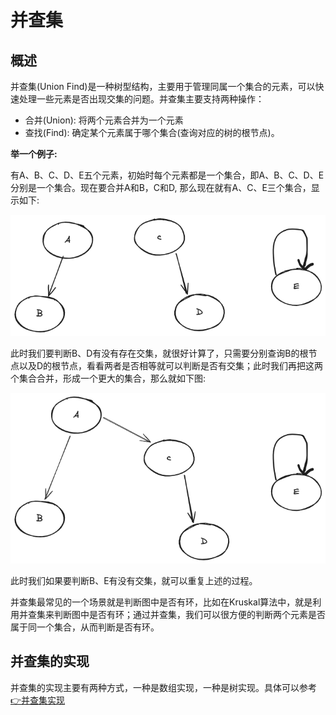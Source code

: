 # 并查集

## 概述

并查集(Union Find)是一种树型结构，主要用于管理同属一个集合的元素，可以快速处理一些元素是否出现交集的问题。并查集主要支持两种操作：

- 合并(Union): 将两个元素合并为一个元素
- 查找(Find): 确定某个元素属于哪个集合(查询对应的树的根节点)。

**举一个例子:**

有A、B、C、D、E五个元素，初始时每个元素都是一个集合，即A、B、C、D、E分别是一个集合。现在要合并A和B，C和D, 那么现在就有A、C、E三个集合，显示如下:

![union-find](../../../resources/images/数据结构/unionfind.png)

此时我们要判断B、D有没有存在交集，就很好计算了，只需要分别查询B的根节点以及D的根节点，看看两者是否相等就可以判断是否有交集；此时我们再把这两个集合合并，形成一个更大的集合，那么就如下图:

![union-find](../../../resources/images/数据结构/unionfind1.png)

此时我们如果要判断B、E有没有交集，就可以重复上述的过程。

并查集最常见的一个场景就是判断图中是否有环，比如在Kruskal算法中，就是利用并查集来判断图中是否有环；通过并查集，我们可以很方便的判断两个元素是否属于同一个集合，从而判断是否有环。

## 并查集的实现

并查集的实现主要有两种方式，一种是数组实现，一种是树实现。具体可以参考[👉并查集实现](https://algo.itcharge.cn/07.Tree/05.Union-Find/01.Union-Find/#_1-2-%E5%B9%B6%E6%9F%A5%E9%9B%86%E7%9A%84%E4%B8%A4%E7%A7%8D%E5%AE%9E%E7%8E%B0%E6%80%9D%E8%B7%AF)
